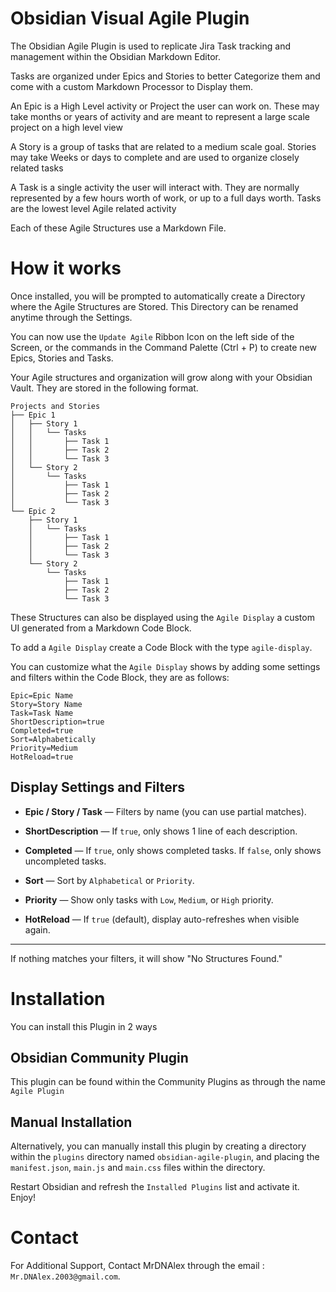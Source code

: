 # Obsidian Visual Agile Plugin
The Obsidian Agile Plugin is used to replicate Jira Task tracking and management within the Obsidian Markdown Editor.

Tasks are organized under Epics and Stories to better Categorize them and come with a custom Markdown Processor to Display them.

An Epic is a High Level activity or Project the user can work on. These may take months or years of activity and are meant to represent a large scale project on a high level view

A Story is a group of tasks that are related to a medium scale goal. Stories may take Weeks or days to complete and are used to organize closely related tasks

A Task is a single activity the user will interact with. They are normally represented by a few hours worth of work, or up to a full days worth. Tasks are the lowest level Agile related activity

Each of these Agile Structures use a Markdown File.

# How it works
Once installed, you will be prompted to automatically create a Directory where the Agile Structures are Stored. This Directory can be renamed anytime through the Settings.

You can now use the ``Update Agile`` Ribbon Icon on the left side of the Screen, or the commands in the Command Palette (Ctrl + P) to create new Epics, Stories and Tasks.

Your Agile structures and organization will grow along with your Obsidian Vault. They are stored in the following format.

```
Projects and Stories
├── Epic 1
│   ├── Story 1
│   │   └── Tasks
│   │       ├── Task 1
│   │       ├── Task 2
│   │       └── Task 3
│   └── Story 2
│       └── Tasks
│           ├── Task 1
│           ├── Task 2
│           └── Task 3
└── Epic 2
    ├── Story 1
    │   └── Tasks
    │       ├── Task 1
    │       ├── Task 2
    │       └── Task 3
    └── Story 2
        └── Tasks
            ├── Task 1
            ├── Task 2
            └── Task 3
```

These Structures can also be displayed using the ``Agile Display`` a custom UI generated from a Markdown Code Block.

To add a ``Agile Display`` create a Code Block with the type ``agile-display``.

You can customize what the ``Agile Display`` shows by adding some settings and filters within the Code Block, they are as follows:

```agile-display
Epic=Epic Name
Story=Story Name
Task=Task Name
ShortDescription=true
Completed=true
Sort=Alphabetically
Priority=Medium
HotReload=true
```

## Display Settings and Filters
- **Epic / Story / Task** — Filters by name (you can use partial matches).
    
- **ShortDescription** — If `true`, only shows 1 line of each description.
    
- **Completed** — If `true`, only shows completed tasks. If `false`, only shows uncompleted tasks. 
    
- **Sort** — Sort by `Alphabetical` or `Priority`.
    
- **Priority** — Show only tasks with `Low`, `Medium`, or `High` priority.
    
- **HotReload** — If `true` (default), display auto-refreshes when visible again.
---

If nothing matches your filters, it will show "No Structures Found."

# Installation
You can install this Plugin in 2 ways

## Obsidian Community Plugin
This plugin can be found within the Community Plugins as through the name ``Agile Plugin``

## Manual Installation
Alternatively, you can manually install this plugin by creating a directory within the ``plugins`` directory named ``obsidian-agile-plugin``, and placing the ``manifest.json``, ``main.js`` and ``main.css`` files within the directory. 

Restart Obsidian and refresh the ``Installed Plugins`` list and activate it. Enjoy!


# Contact
For Additional Support, Contact MrDNAlex through the email : ``Mr.DNAlex.2003@gmail.com``.